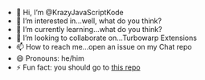 - 👋 Hi, I’m @KrazyJavaScriptKode
- 👀 I’m interested in...well, what do you think?
- 🌱 I’m currently learning...what do you think?
- 💞️ I’m looking to collaborate on...Turbowarp Extensions
- 📫 How to reach me...open an issue on my Chat repo
- 😄 Pronouns: he/him
- ⚡ Fun fact: you should go to [this repo](github.com/TurboWarp/extensions)

<!---
KrazyJavaScriptKode/KrazyJavaScriptKode is a ✨special✨ repository because its `README.md` (this file) appears on your GitHub profile.
You can click the Preview link to take a look at your changes.
--->
